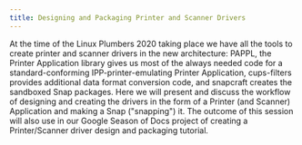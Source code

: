 ```yaml
---
title: Designing and Packaging Printer and Scanner Drivers
---
```

At the time of the Linux Plumbers 2020 taking place we have all the tools to create printer and scanner drivers in the new architecture: PAPPL, the Printer Application library gives us most of the always needed code for a standard-conforming IPP-printer-emulating Printer Application, cups-filters provides additional data format conversion code, and snapcraft creates the sandboxed Snap packages.
Here we will present and discuss the workflow of designing and creating the drivers in the form of a Printer (and Scanner) Application and making a Snap ("snapping") it.
The outcome of this session will also use in our Google Season of Docs project of creating a Printer/Scanner driver design and packaging tutorial.
